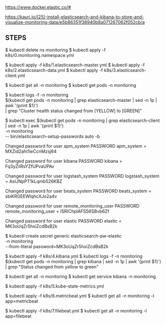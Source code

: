 
https://www.docker.elastic.co/#

https://kauri.io/(25)-install-elasticsearch-and-kibana-to-store-and-visualize-monitoring-data/e5b86351f38940b8a071267062f052cb/a


## STEPS
$ kubectl delete ns monitoring
$ kubectl apply  -f k8s/0.monitoring.namespace.yml

$ kubectl apply -f k8s/1.elasticsearch-master.yml
$ kubectl apply -f k8s/2.elasticsearch-data.yml
$ kubectl apply -f k8s/3.elasticsearch-client.yml

$ kubectl get all -n monitoring
$ kubectl get pods -n monitoring

$ kubectl logs -f -n monitoring \
  $(kubectl get pods -n monitoring | grep elasticsearch-master | sed -n 1p | awk '{print $1}') \
  | grep "Cluster health status changed from \[YELLOW\] to \[GREEN\]"

$ kubectl exec $(kubectl get pods -n monitoring | grep elasticsearch-client | sed -n 1p | awk '{print $1}') \
    -n monitoring \
    -- bin/elasticsearch-setup-passwords auto -b

Changed password for user apm_system
PASSWORD apm_system = MXZid2aht1wCcnMzsj64

Changed password for user kibana
PASSWORD kibana = Fq3yZilRsYZfUPvaUPAv

Changed password for user logstash_system
PASSWORD logstash_system = AsIJNpPT1kLqmb526KBZ

Changed password for user beats_system
PASSWORD beats_system = sbiKRGEEWlqhcXJo2a4v

Changed password for user remote_monitoring_user
PASSWORD remote_monitoring_user = lSRIChplAFS56SBvb6Zf

Changed password for user elastic
PASSWORD elastic = MK3oUqZr5hxiZcdBsB2k

$ kubectl create secret generic elasticsearch-pw-elastic \
    -n monitoring \
    --from-literal password=MK3oUqZr5hxiZcdBsB2k

$ kubectl apply  -f k8s/4.kibana.yml
$ kubectl logs -f -n monitoring $(kubectl get pods -n monitoring | grep kibana | sed -n 1p | awk '{print $1}') \
     | grep "Status changed from yellow to green"

$ kubectl get all -n monitoring
$ kubectl get service kibana -n monitoring

$ kubectl apply -f k8s/5.kube-state-metrics.yml

$ kubectl apply -f k8s/6.metricbeat.yml
$ kubectl get all -n monitoring -l app=metricbeat

$ kubectl apply -f k8s/7.filebeat.yml
$ kubectl get all -n monitoring -l app=filebeat